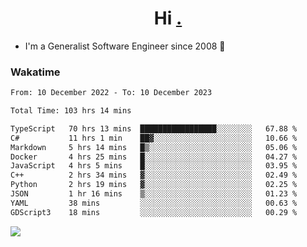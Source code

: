 <h1 align="center">Hi <a href="https://www.hackerrank.com/erasmosaraujo">.</a></h1>
 
- I'm a Generalist Software Engineer  since 2008 🚀
<!--  
<p align="left">
  <a href="https://github.com/erasmosoares/github-readme-stats">
    <img
      align="center"
      src="https://github-readme-stats.vercel.app/api/top-langs/?username=erasmosoares&theme=radical&layout=compact"
    />
  </a>
  <a href="https://github.com/erasmosoares/github-readme-stats">
    [![Harlok's WakaTime stats](https://github-readme-stats.vercel.app/api/wakatime?username=ffflabs)](https://github.com/anuraghazra/github-readme-stats)
  </a>
</p>

<!--
 ### Repo 
 
<p align="left">
 <a href="https://github.com/erasmosoares/github-readme-stats">
    <img
      align="center"
      height="165"
      src="https://github-readme-stats.vercel.app/api/pin?username=erasmosoares&repo=sample-node&title_color=fff&icon_color=f9f9f9&text_color=9f9f9f&bg_color=151515"
    />
  </a>
  <a href="https://github.com/erasmosoares/github-readme-stats">
    <img
      align="center"
      height="165"
      src="https://github-readme-stats.vercel.app/api/pin?username=erasmosoares&repo=sample-node&title_color=fff&icon_color=f9f9f9&text_color=9f9f9f&bg_color=151515"
    />
  </a>
</p>
-->

 ### Wakatime 

<!--START_SECTION:waka-->

```txt
From: 10 December 2022 - To: 10 December 2023

Total Time: 103 hrs 14 mins

TypeScript   70 hrs 13 mins  █████████████████░░░░░░░░   67.88 %
C#           11 hrs 1 min    ██▓░░░░░░░░░░░░░░░░░░░░░░   10.66 %
Markdown     5 hrs 14 mins   █▒░░░░░░░░░░░░░░░░░░░░░░░   05.06 %
Docker       4 hrs 25 mins   █░░░░░░░░░░░░░░░░░░░░░░░░   04.27 %
JavaScript   4 hrs 5 mins    █░░░░░░░░░░░░░░░░░░░░░░░░   03.95 %
C++          2 hrs 34 mins   ▓░░░░░░░░░░░░░░░░░░░░░░░░   02.49 %
Python       2 hrs 19 mins   ▓░░░░░░░░░░░░░░░░░░░░░░░░   02.25 %
JSON         1 hr 16 mins    ▒░░░░░░░░░░░░░░░░░░░░░░░░   01.23 %
YAML         38 mins         ░░░░░░░░░░░░░░░░░░░░░░░░░   00.63 %
GDScript3    18 mins         ░░░░░░░░░░░░░░░░░░░░░░░░░   00.29 %
```

<!--END_SECTION:waka-->

![](https://komarev.com/ghpvc/?username=erasmosoares&color=brightgreen)
